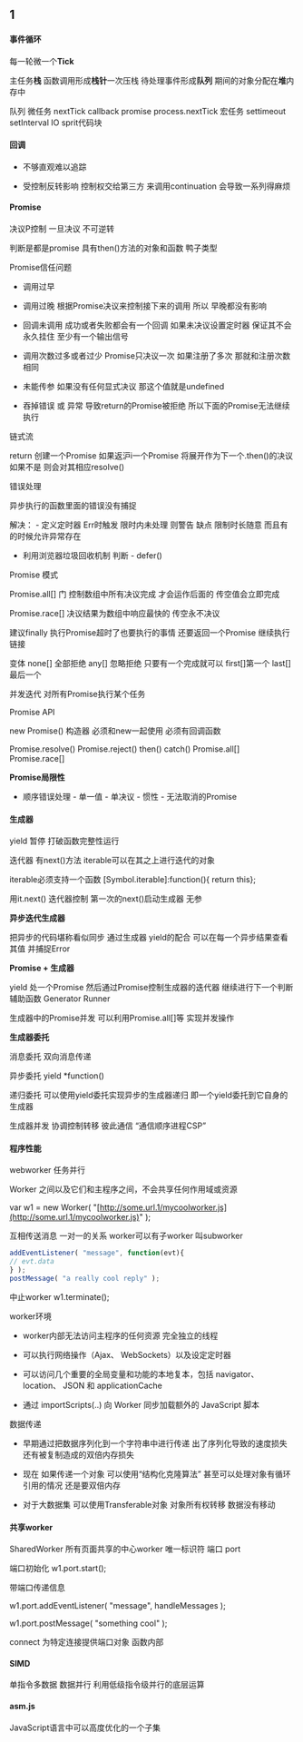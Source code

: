 ## 1

#### 事件循环

每一轮微一个**Tick** 

主任务**栈** 函数调用形成**栈针**一次压栈 待处理事件形成**队列** 期间的对象分配在**堆**内存中

队列 微任务 nextTick callback promise process.nextTick 宏任务 settimeout setInterval IO sprit代码块

#### 回调

* 不够直观难以追踪

* 受控制反转影响 控制权交给第三方 来调用continuation 会导致一系列得麻烦

#### **Promise**

决议P控制 一旦决议 不可逆转

判断是都是promise 具有then\(\)方法的对象和函数 鸭子类型

Promise信任问题

* 调用过早

* 调用过晚 根据Promise决议来控制接下来的调用 所以 早晚都没有影响

* 回调未调用 成功或者失败都会有一个回调 如果未决议设置定时器 保证其不会永久挂住 至少有一个输出信号

* 调用次数过多或者过少 Promise只决议一次 如果注册了多次 那就和注册次数相同

* 未能传参 如果没有任何显式决议 那这个值就是undefined

* 吞掉错误 或 异常 导致return的Promise被拒绝 所以下面的Promise无法继续执行

链式流

return 创建一个Promise 如果返沪i一个Promise 将展开作为下一个.then\(\)的决议 如果不是 则会对其相应resolve\(\)

错误处理

异步执行的函数里面的错误没有捕捉

解决： - 定义定时器 Err时触发 限时内未处理 则警告 缺点 限制时长随意 而且有的时候允许异常存在

* 利用浏览器垃圾回收机制 判断 - defer\(\)

Promise 模式

Promise.all\[\] 门 控制数组中所有决议完成 才会运作后面的 传空值会立即完成

Promise.race\[\] 决议结果为数组中响应最快的 传空永不决议

建议finally 执行Promise超时了也要执行的事情 还要返回一个Promise 继续执行链接

变体 none\[\] 全部拒绝  any\[\] 忽略拒绝 只要有一个完成就可以 first\[\]第一个 last\[\] 最后一个

并发迭代 对所有Promise执行某个任务

Promise API

new Promise\(\) 构造器 必须和new一起使用 必须有回调函数

Promise.resolve\(\) Promise.reject\(\) then\(\) catch\(\) Promise.all\[\] Promise.race\[\]

**Promise局限性**

* 顺序错误处理 - 单一值 - 单决议 - 惯性 - 无法取消的Promise 

#### **生成器**

yield 暂停 打破函数完整性运行

迭代器 有next\(\)方法 iterable可以在其之上进行迭代的对象

iterable必须支持一个函数 \[Symbol.iterable\]:function\(\){ return this};

用it.next\(\) 迭代器控制 第一次的next\(\)启动生成器 无参

**异步迭代生成器**

把异步的代码堪称看似同步 通过生成器 yield的配合 可以在每一个异步结果查看其值 并捕捉Error

**Promise + 生成器**

yield 处一个Promise 然后通过Promise控制生成器的迭代器 继续进行下一个判断 辅助函数 Generator Runner

生成器中的Promise并发 可以利用Promise.all\[\]等 实现并发操作

**生成器委托**

消息委托 双向消息传递

异步委托 yield \*function\(\)

递归委托 可以使用yield委托实现异步的生成器递归 即一个yield委托到它自身的生成器

生成器并发 协调控制转移 彼此通信  “通信顺序进程CSP”

#### 程序性能

webworker 任务并行

Worker 之间以及它们和主程序之间，不会共享任何作用域或资源

var w1 = new Worker\( "[http://some.url.1/mycoolworker.js](http://some.url.1/mycoolworker.js)" \);

互相传送消息  一对一的关系 worker可以有子worker 叫subworker

```js
addEventListener( "message", function(evt){
// evt.data
} );
postMessage( "a really cool reply" );
```

中止worker  w1.terminate\(\);

worker环境

* worker内部无法访问主程序的任何资源 完全独立的线程

* 可以执行网络操作（Ajax、 WebSockets）以及设定定时器

* 可以访问几个重要的全局变量和功能的本地复本，包括 navigator、 location、 JSON 和 applicationCache

* 通过 importScripts\(..\) 向 Worker 同步加载额外的 JavaScript 脚本

数据传递

* 早期通过把数据序列化到一个字符串中进行传递 出了序列化导致的速度损失 还有被复制造成的双倍内存损失

* 现在 如果传递一个对象 可以使用“结构化克隆算法”  甚至可以处理对象有循环引用的情况 还是要双倍内存

* 对于大数据集 可以使用Transferable对象 对象所有权转移 数据没有移动

#### 共享worker

SharedWorker 所有页面共享的中心worker 唯一标识符 端口 port

端口初始化 w1.port.start\(\);

带端口传递信息

w1.port.addEventListener\( "message", handleMessages \);

w1.port.postMessage\( "something cool" \);

connect 为特定连接提供端口对象 函数内部

#### SIMD

单指令多数据 数据并行 利用低级指令级并行的底层运算

#### asm.js

JavaScript语言中可以高度优化的一个子集

